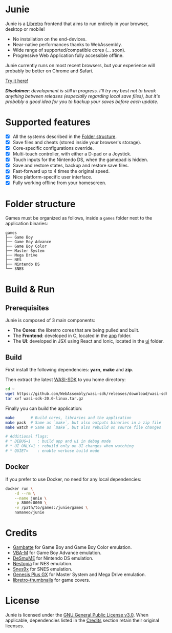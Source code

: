 # Junie

Junie is a [Libretro](https://www.libretro.com/index.php/home-2/) frontend that aims to run entirely in your browser, desktop or mobile!
* No installation on the end-devices.
* Near-native performances thanks to WebAssembly.
* Wide range of supported/compatible cores (... soon).
* Progressive Web Application fully accessible offline.

Junie currently runs on most recent browsers, but your experience will probably be better on Chrome and Safari.

[Try it here!](https://namaneo.github.io/Junie/)

***Disclaimer**: development is still in progress. I'll try my best not to break anything between releases (especially regarding local save files), but it's probably a good idea for you to backup your saves before each update.*

# Supported features

- [x] All the systems described in the [Folder structure](#folder-structure).
- [x] Save files and cheats (stored inside your browser's storage).
- [x] Core-specific configurations override.
- [x] Multi-touch controller, with either a D-pad or a Joystick.
- [x] Touch inputs for the Nintendo DS, when the gamepad is hidden.
- [x] Save and restore states, backup and restore save files.
- [x] Fast-forward up to 4 times the original speed.
- [x] Nice platform-specific user interface.
- [x] Fully working offline from your homescreen.

# Folder structure

Games must be organized as follows, inside a `games` folder next to the application binaries:

```
games
├── Game Boy
├── Game Boy Advance
├── Game Boy Color
├── Master System
├── Mega Drive
├── NES
├── Nintendo DS
└── SNES
```

# Build & Run

## Prerequisites

Junie is composed of 3 main components:
* The **Cores**: the libretro cores that are being pulled and built.
* The **Frontend**: developed in C, located in the [app](app) folder.
* The **UI**: developed in JSX using React and Ionic, located in the [ui](ui) folder.

## Build

First install the following dependencies: **yarn**, **make** and **zip**.

Then extract the latest [WASI-SDK](https://github.com/WebAssembly/wasi-sdk) to you home directory:
```bash
cd ~
wget https://github.com/WebAssembly/wasi-sdk/releases/download/wasi-sdk-20/wasi-sdk-20.0-linux.tar.gz
tar xvf wasi-sdk-20.0-linux.tar.gz
```

Finally you can build the application:
```bash
make       # Build cores, libraries and the application
make pack  # Same as `make`, but also outputs binaries in a zip file
make watch # Same as `make`, but also rebuild on source file changes

# Additional flags:
# * DEBUG=1   : build app and ui in debug mode
# * UI_ONLY=1 : rebuild only on UI changes when watching
# * QUIET=    : enable verbose build mode
```

## Docker

If you prefer to use Docker, no need for any local dependencies:

```bash
docker run \
    -d --rm \
    --name junie \
    -p 8000:8000 \
    -v /path/to/games:/junie/games \
    namaneo/junie
```

# Credits

- [Gambatte](https://github.com/libretro/gambatte-libretro) for Game Boy and Game Boy Color emulation.
- [VBA-M](https://github.com/libretro/vbam-libretro) for Game Boy Advance emulation.
- [DeSmuME](https://github.com/libretro/desmume) for Nintendo DS emulation.
- [Nestopia](https://github.com/libretro/Nestopia) for NES emulation.
- [Snes9x](https://github.com/libretro/snes9x) for SNES emulation.
- [Genesis Plus GX](https://github.com/libretro/Genesis-Plus-GX) for Master System and Mega Drive emulation.
- [libretro-thumbnails](https://github.com/libretro-thumbnails/libretro-thumbnails) for game covers.

# License

Junie is licensed under the [GNU General Public License v3.0](https://github.com/Namaneo/Junie/blob/main/LICENSE.md). When applicable, dependencies listed in the [Credits](#credits) section retain their original licenses.
